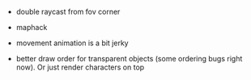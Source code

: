 - double raycast from fov corner
- maphack

- movement animation is a bit jerky
- better draw order for transparent objects (some ordering bugs right now). Or just render characters on top
